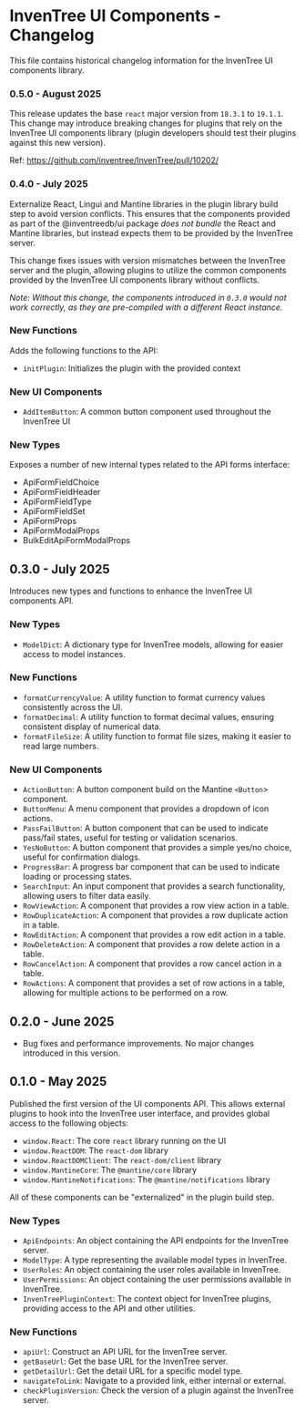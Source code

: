 # InvenTree UI Components - Changelog

This file contains historical changelog information for the InvenTree UI components library.

### 0.5.0 - August 2025

This release updates the base `react` major version from `18.3.1` to `19.1.1`. This change may introduce breaking changes for plugins that rely on the InvenTree UI components library (plugin developers should test their plugins against this new version).

Ref: https://github.com/inventree/InvenTree/pull/10202/

### 0.4.0 - July 2025

Externalize React, Lingui and Mantine libraries in the plugin library build step to avoid version conflicts. This ensures that the components provided as part of the @inventreedb/ui package *does not bundle* the React and Mantine libraries, but instead expects them to be provided by the InvenTree server.

This change fixes issues with version mismatches between the InvenTree server and the plugin, allowing plugins to utilize the common components provided by the InvenTree UI components library without conflicts.

*Note: Without this change, the components introduced in `0.3.0` would not work correctly, as they are pre-compiled with a different React instance.*

### New Functions

Adds the following functions to the API:

- `initPlugin`: Initializes the plugin with the provided context

### New UI Components

- `AddItemButton`: A common button component used throughout the InvenTree UI

### New Types

Exposes a number of new internal types related to the API forms interface:

- ApiFormFieldChoice
- ApiFormFieldHeader
- ApiFormFieldType
- ApiFormFieldSet
- ApiFormProps
- ApiFormModalProps
- BulkEditApiFormModalProps


## 0.3.0 - July 2025

Introduces new types and functions to enhance the InvenTree UI components API.

### New Types

- `ModelDict`: A dictionary type for InvenTree models, allowing for easier access to model instances.

### New Functions

- `formatCurrencyValue`: A utility function to format currency values consistently across the UI.
- `formatDecimal`: A utility function to format decimal values, ensuring consistent display of numerical data.
- `formatFileSize`: A utility function to format file sizes, making it easier to read large numbers.

### New UI Components

- `ActionButton`: A button component build on the Mantine `<Button`> component.
- `ButtonMenu`: A menu component that provides a dropdown of icon actions.
- `PassFailButton`: A button component that can be used to indicate pass/fail states, useful for testing or validation scenarios.
- `YesNoButton`: A button component that provides a simple yes/no choice, useful for confirmation dialogs.
- `ProgressBar`: A progress bar component that can be used to indicate loading or processing states.
- `SearchInput`: An input component that provides a search functionality, allowing users to filter data easily.
- `RowViewAction`: A component that provides a row view action in a table.
- `RowDuplicateAction`: A component that provides a row duplicate action in a table.
- `RowEditAction`: A component that provides a row edit action in a table.
- `RowDeleteAction`: A component that provides a row delete action in a table.
- `RowCancelAction`: A component that provides a row cancel action in a table.
- `RowActions`: A component that provides a set of row actions in a table, allowing for multiple actions to be performed on a row.


## 0.2.0 - June 2025

- Bug fixes and performance improvements. No major changes introduced in this version.

## 0.1.0 - May 2025

Published the first version of the UI components API. This allows external plugins to hook into the InvenTree user interface, and provides global access to the following objects:

- `window.React`: The core `react` library running on the UI
- `window.ReactDOM`: The `react-dom` library
- `window.ReactDOMClient`: The `react-dom/client` library
- `window.MantineCore`: The `@mantine/core` library
- `window.MantineNotifications`: The `@mantine/notifications` library

All of these components can be "externalized" in the plugin build step.

### New Types

- `ApiEndpoints`: An object containing the API endpoints for the InvenTree server.
- `ModelType`: A type representing the available model types in InvenTree.
- `UserRoles`: An object containing the user roles available in InvenTree.
- `UserPermissions`: An object containing the user permissions available in InvenTree.
- `InvenTreePluginContext`: The context object for InvenTree plugins, providing access to the API and other utilities.

### New Functions

- `apiUrl`: Construct an API URL for the InvenTree server.
- `getBaseUrl`: Get the base URL for the InvenTree server.
- `getDetailUrl`: Get the detail URL for a specific model type.
- `navigateToLink`: Navigate to a provided link, either internal or external.
- `checkPluginVersion`: Check the version of a plugin against the InvenTree server.
